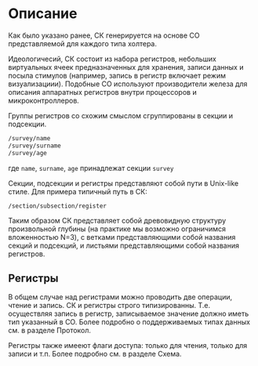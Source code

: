 # Описание

Как было указано ранее, СК генерируется на основе СО представляемой для каждого типа холтера.

Идеологичесий, СК состоит из набора регистров, небольших виртуальных ячеек предназначенных для хранения, записи данных
и посыла стимулов (например, запись в регистр включает режим визуализациии). Подобные СО используют производители железа для описания аппаратных регистров внутри
процессоров и микроконтроллеров.

Группы регистров со схожим смыслом сгруппированы в секции и подсекции.

```bash
/survey/name
/survey/surname
/survey/age
```

где `name`, `surname`, `age` принадлежат секции `survey`

Секции, подсекции и регистры представляют собой пути в Unix-like стиле. Для примера типичный путь в СК:

`/section/subsection/register`

Таким образом СК представляет собой древовидную структуру произвольной глубины (на практике мы возможно ограничимся вложенностью N=3),
с ветками представляющими собой названия секций и подсекций, и листьями представляющими собой названия регистров.

## Регистры

В общем случае над регистрами можно проводить две операции, чтение и запись.
СК и регистры строго типизированны. Т.е. осуществляя запись в регистр, записываемое значение должно
иметь тип указанный в СО. Более подробно о поддерживаемых типах данных см. в разделе Протокол.

Регистры также имееют флаги доступа: только для чтения, только для записи и т.п. Более подробно см. в разделе Схема.
